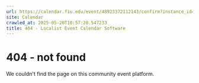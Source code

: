 ```yaml
---
url: https://calendar.fiu.edu/event/48923372112143/confirm?instance_id=49163423490869&return=https%3A%2F%2Fcalendar.fiu.edu%2Fcalendar%3Fevent_types%255B%255D%3D121719
site: Calendar
crawled_at: 2025-05-20T10:57:28.547233
title: 404 - Localist Event Calendar Software
---
```


# 404 - not found
We couldn't find the page on this community event platform.

